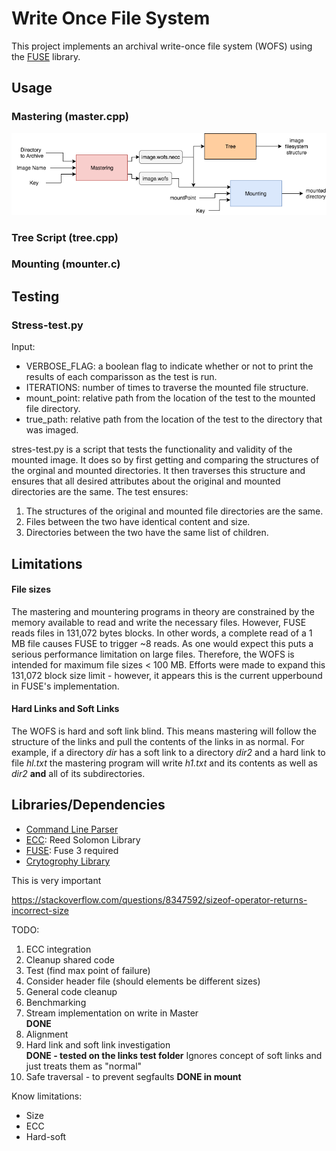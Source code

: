 # Write Once File System

This project implements an archival write-once file system (WOFS) using the [FUSE](https://github.com/libfuse/libfuse "FUSE Documentation") library. 

## Usage

### Mastering (master.cpp)

![Program Flow](./pipeline.png "Overview")

### Tree Script (tree.cpp)

### Mounting (mounter.c)

## Testing 

### Stress-test.py 

Input: 
* VERBOSE_FLAG: a boolean flag to indicate whether or not to print the results of each comparisson as the test is run.
* ITERATIONS: number of times to traverse the mounted file structure. 
* mount_point: relative path from the location of the test to the mounted file directory.
* true_path: relative path from the location of the test to the directory that was imaged. 

stres-test.py is a script that tests the functionality and validity of the mounted image. It does so by first getting and comparing the structures of the orginal and mounted directories. It then traverses this structure and ensures that all desired attributes about the original and mounted directories are the same. The test ensures: 

1. The structures of the original and mounted file directories are the same. 
2. Files between the two have identical content and size.
3. Directories between the two have the same list of children. 

## Limitations 

#### File sizes 

The mastering and mountering programs in theory are constrained by the memory available to read and write the necessary files. However, FUSE reads files in 131,072 bytes blocks. In other words, a complete read of a 1 MB file causes FUSE to trigger ~8 reads. As one would expect this puts a serious performance limitation on large files. Therefore, the WOFS is intended for maximum file sizes < 100 MB. Efforts were made to expand this 131,072 block size limit - however, it appears this is the current upperbound in FUSE's implementation. 

#### Hard Links and Soft Links

The WOFS is hard and soft link blind. This means mastering will follow the structure of the links and pull the contents of the links in as normal. For example, if a directory *dir* has a soft link to a directory *dir2* and a hard link to file *hl.txt* the mastering program will write *h1.txt* and its contents as well as *dir2* **and** all of its subdirectories. 


## Libraries/Dependencies

* [Command Line Parser](https://github.com/jarro2783/cxxopts "cxxopts")
* [ECC](https://github.com/ArashPartow/schifra): Reed Solomon Library  
* [FUSE](https://github.com/libfuse/libfuse "FUSE Documentation"): Fuse 3 required
* [Crytogrophy Library](https://www.openssl.org/docs/man1.0.2/crypto/hmac.html "HMAC Library")






This is very important

https://stackoverflow.com/questions/8347592/sizeof-operator-returns-incorrect-size


TODO:

1. ECC integration
2. Cleanup shared code
3. Test (find max point of failure)
4. Consider header file (should elements be different sizes) 
5. General code cleanup 
6. Benchmarking 
7. Stream implementation on write in Master       
  **DONE**
8. Alignment
9. Hard link and soft link investigation          
  **DONE - tested on the links test folder** 
  Ignores concept of soft links and just treats them as "normal" 
10. Safe traversal - to prevent segfaults 
  **DONE in mount**

Know limitations:

* Size
* ECC 
* Hard-soft 
